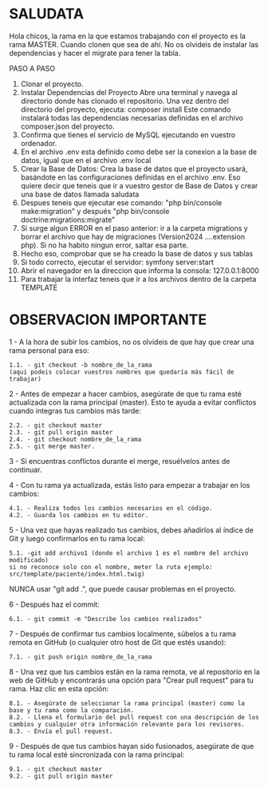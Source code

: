 # SALUDATA

Hola chicos, la rama en la que estamos trabajando con el proyecto es la rama MASTER. Cuando clonen que sea de ahí.
No os olvideis de instalar las dependencias y hacer el migrate para tener la tabla.

PASO A PASO
1. Clonar el proyecto.
2. Instalar Dependencias del Proyecto
   Abre una terminal y navega al directorio donde has clonado el repositorio. Una vez dentro del directorio del proyecto, ejecuta:
   composer install
	 Este comando instalará todas las dependencias necesarias definidas en el archivo composer.json del proyecto.
3. Confirma que tienes el servicio de MySQL ejecutando en vuestro ordenador.
4. En el archivo .env esta definido como debe ser la conexion a la base de datos, igual que en el archivo .env local
5. Crear la Base de Datos: Crea la base de datos que el proyecto usará, basándote en las configuraciones definidas en el archivo .env.
   Eso quiere decir que teneis que ir a vuestro gestor de Base de Datos y crear una base de datos llamada saludata
6. Despues teneis que ejecutar ese comando: "php bin/console make:migration" y después "php bin/console doctrine:migrations:migrate"
7. Si surge algun ERROR en el paso anterior: ir a la carpeta migrations y borrar el archivo que hay de migraciones (Version2024 ....extension php). Si no ha habito ningun error, saltar esa parte.
8. Hecho eso, comprobar que se ha creado la base de datos y sus tablas
9. Si todo correcto, ejecutar el servidor: symfony server:start
10. Abrir el navegador en la direccion que informa la consola: 127.0.0.1:8000
11. Para trabajar la interfaz teneis que ir a los archivos dentro de la carpeta TEMPLATE

# OBSERVACION IMPORTANTE

1 - A la hora de subir los cambios, no os olvideis de que hay que crear una rama personal para eso:

	1.1. - git checkout -b nombre_de_la_rama 
 	(aqui podeis colocar vuestros nombres que quedaría más fácil de trabajar)

2 - Antes de empezar a hacer cambios, asegúrate de que tu rama esté actualizada con la rama principal (master). Esto te ayuda a evitar conflictos cuando integras tus cambios más tarde:
	
 	2.2. - git checkout master
	2.3. - git pull origin master
	2.4. - git checkout nombre_de_la_rama
	2.5. - git merge master.
 
 3 - Si encuentras conflictos durante el merge, resuélvelos antes de continuar.
 
 4 - Con tu rama ya actualizada, estás listo para empezar a trabajar en los cambios:
	
 	4.1. - Realiza todos los cambios necesarios en el código.
	4.2. - Guarda los cambios en tu editor.

5 - Una vez que hayas realizado tus cambios, debes añadirlos al índice de Git y luego confirmarlos en tu rama local:
	
 	5.1. -git add archivo1 (donde el archivo 1 es el nombre del archivo modificado)
  	si no reconoce solo con el nombre, meter la ruta ejemplo: src/template/paciente/index.html.twig)

NUNCA usar "git add .", que puede causar problemas en el proyecto.

6 - Después haz el commit:
	
 	6.1. - git commit -m "Describe los cambios realizados"

7 - Después de confirmar tus cambios localmente, súbelos a tu rama remota en GitHub (o cualquier otro host de Git que estés usando):
	
 	7.1. - git push origin nombre_de_la_rama

8 - Una vez que tus cambios están en la rama remota, ve al repositorio en la web de GitHub y encontrarás una opción para "Crear pull request" para tu rama. Haz clic en esta opción:
	
 	8.1. - Asegúrate de seleccionar la rama principal (master) como la base y tu rama como la comparación.
	8.2. - Llena el formulario del pull request con una descripción de los cambios y cualquier otra información relevante para los revisores.
	8.3. - Envía el pull request.

9 - Después de que tus cambios hayan sido fusionados, asegúrate de que tu rama local esté sincronizada con la rama principal:
	
 	9.1. - git checkout master
	9.2. - git pull origin master
